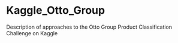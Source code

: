 # Kaggle_Otto_Group
Description of approaches to the Otto Group Product Classification Challenge on Kaggle
